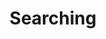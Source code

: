 ---
title: Searching
layout: redirect
destination: /searching/
eleventyNavigation:
  key: data-searching-redirect
  title: Searching
  parent: data
  order: 1
---